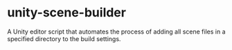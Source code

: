 # unity-scene-builder
A Unity editor script that automates the process of adding all scene files in a specified directory to the build settings.
